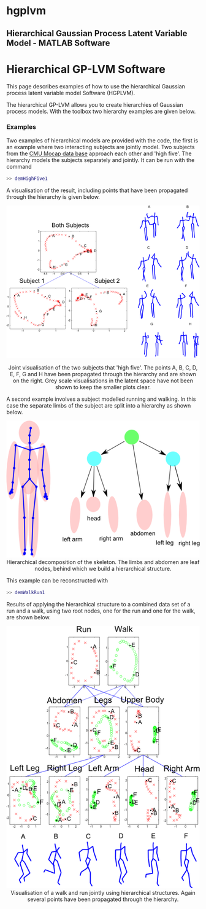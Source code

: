 # hgplvm

## Hierarchical Gaussian Process Latent Variable Model - MATLAB Software

# Hierarchical GP-LVM Software

This page describes examples of how to use the hierarchical Gaussian process latent variable model Software (HGPLVM). 

The hierarchical GP-LVM allows you to create hierarchies of Gaussian process models. With the toolbox two hierarchy examples are given below.

### Examples

Two examples of hierarchical models are provided with the code, the first is an example where two interacting subjects are jointly model. Two subjects from the <a href="http://mocap.cs.cmu.edu">CMU Mocap data base</a> approach each other and 'high five'. The hierarchy models the subjects separately and jointly. It can be run with the command

```matlab
>> demHighFive1
```

A visualisation of the result, including points that have been propagated through the hierarchy is given below.

<center><img src="demHighFive_talk.png"><br>

Joint visualisation of the two subjects that 'high five'. The points A, B, C, D, E, F, G and H have been propagated through the hierarchy and are shown on the right. Grey scale visualisations in the latent space have not been shown to keep the smaller plots clear.</center>

A second example involves a subject modelled running and walking. In this case the separate limbs of the subject are split into a hierarchy as shown below.

<center><img src="stickHierarchy.png"><br>Hierarchical decomposition of the skeleton. The limbs and abdomen are leaf nodes, behind which we build a hierarchical structure.</center>

This example can be reconstructed with
```matlab
>> demWalkRun1
```

Results of applying the hierarchical structure to a combined data set of a run and a walk, using two root nodes, one for the run and one for the walk, are shown below.

<center><img src="demWalkRun_portrait.png"><br>
Visualisation of a walk and run jointly using hierarchical structures. Again several points have been propagated through the hierarchy.
</center>

